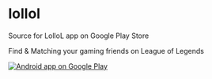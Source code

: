 # lollol
Source for LolloL app on Google Play Store

Find & Matching your gaming friends on League of Legends

<a href="https://play.google.com/store/apps/details?id=com.teampk.lollol">
  <img alt="Android app on Google Play"
       src="https://developer.android.com/images/brand/en_app_rgb_wo_60.png" />
</a>
